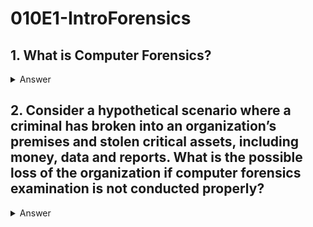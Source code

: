 # 010E1-IntroForensics

## 1. What is Computer Forensics?

<details>
<summary>Answer</summary>
<p>
Computer Forensics is the science of obtaining, preserving, and documenting evidence from digital electronic storage devices, such as computers, mobile devices, digital cameras, and various memory storage devices.

All must be done in a manner designed to preserve the probative value of the evidence and to assure its admissibility in a legal proceeding.
<details>
<summary>Translate</summary>
<p>
計算機取證是獲取，保存和數碼電子存儲設備，如電腦，移動設備，數碼相機，以及各種存儲器存儲設備記錄證據的科學。

所有人都必須設計為保留證據的證明價值，並保證在法律程序其受理的方式來完成。
</p>
</details>  
</p>
</details>  

## 2. Consider a hypothetical scenario where a criminal has broken into an organization’s premises and stolen critical assets, including money, data and reports. What is the possible loss of the organization if computer forensics examination is not conducted properly?

<details>
<summary>Answer</summary>
<p>

* Loss of evidence.
* Loss of valuable information such as customer files, private data, or other confidential information, may potentially render an organization vulnerable to legal or other action.
* For companies whose business models depend on protection of intellectual properties, maintaining confidentiality or whose business data is highly sought after commodity, such losses could be catastrophic if the data were not recovered in a timely manner.
* An organization risks losing a valuable opportunity to dignity and correct security weakness.
<details>
<summary>Translate</summary>
<p>

* 證據丟失。
* 有價值的信息丟失，如客戶檔案，私人數據，或其他機密信息，可能會潛在地使脆弱的法律或採取其他行動的組織。
* 對於公司，其商業模式依賴於知識產權，維護保密或者其業務數據的商品後，備受追捧的保護，如果數據沒有及時回收這種損失可能是災難性的。
* 一個組織可能失去尊嚴和正確的安全弱點的寶貴機會。
</p>
</details>  
</p>
</details>  